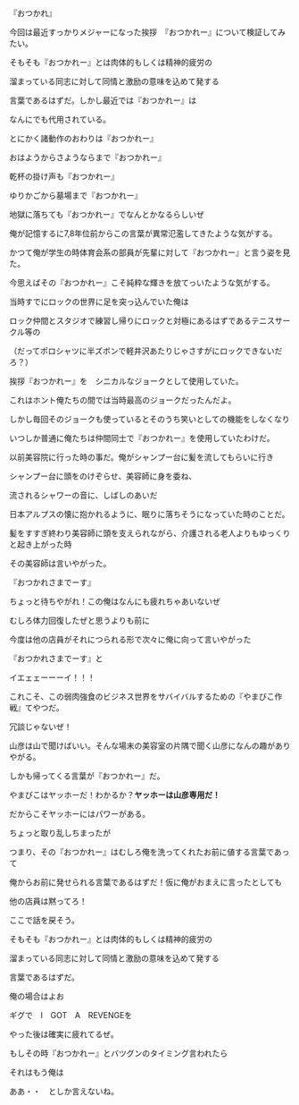 『おつかれ』 

今回は最近すっかりメジャーになった挨拶　『おつかれー』について検証してみたい。 

そもそも『おつかれー』とは肉体的もしくは精神的疲労の 

溜まっている同志に対して同情と激励の意味を込めて発する 

言葉であるはずだ。しかし最近では『おつかれー』は 

なんにでも代用されている。 

とにかく諸動作のおわりは『おつかれー』 

おはようからさようならまで『おつかれー』 

乾杯の掛け声も『おつかれー』 

ゆりかごから墓場まで『おつかれー』 

地獄に落ちても『おつかれー』でなんとかなるらしいぜ 

俺が記憶するに7,8年位前からこの言葉が異常氾濫してきたような気がする。 

かつて俺が学生の時体育会系の部員が先輩に対して『おつかれー』と言う姿を見た。 

今思えばその『おつかれー』こそ純粋な輝きを放てっいたような気がする。 

当時すでにロックの世界に足を突っ込んでいた俺は 

ロック仲間とスタジオで練習し帰りにロックと対極にあるはずであるテニスサークル等の 

（だってポロシャツに半ズボンで軽井沢あたりじゃさすがにロックできないだろ？） 

挨拶『おつかれー』を　シニカルなジョークとして使用していた。 

これはホント俺たちの間では当時最高のジョークだったんだよ。 

しかし毎回そのジョークも使っているとそのうち笑いとしての機能をしなくなり 

いつしか普通に俺たちは仲間同士で『おつかれー』を使用していたわけだ。 

以前美容院に行った時の事だ。俺がシャンプー台に髪を流してもらいに行き 

シャンプー台に頭をのけぞらせ、美容師に身を委ね、 

流されるシャワーの音に、しばしのあいだ 

日本アルプスの懐に抱かれるように、眠りに落ちそうになっていた時のことだ。 

髪をすすぎ終わり美容師に頭を支えられながら、介護される老人よりもゆっくりと起き上がった時 

その美容師は言いやがった。 

『おつかれさまでーす』 

ちょっと待ちやがれ！この俺はなんにも疲れちゃあいないぜ 

むしろ体力回復したぜと思うよりも前に 

今度は他の店員がそれにつられる形で次々に俺に向って言いやがった 

『おつかれさまでーす』と 

イエェェーーーイ！！！ 

これこそ、この弱肉強食のビジネス世界をサバイバルするための『やまびこ作戦』てやつだ。 

冗談じゃないぜ！ 

山彦は山で聞けばいい。そんな場末の美容室の片隅で聞く山彦になんの趣がありやがる。 

しかも帰ってくる言葉が『おつかれー』だ。 

やまびこはヤッホーだ！わかるか？**ヤッホーは山彦専用だ！** 

だからこそヤッホーにはパワーがある。 

ちょっと取り乱しちまったが 

つまり、その『おつかれー』はむしろ俺を洗ってくれたお前に値する言葉であって 

俺からお前に発せられる言葉であるはずだ！仮に俺がおまえに言ったとしても 

他の店員は黙ってろ！ 

ここで話を戻そう。 

そもそも『おつかれー』とは肉体的もしくは精神的疲労の 

溜まっている同志に対して同情と激励の意味を込めて発する 

言葉であるはずだ。 

俺の場合はよお 

ギグで　I　GOT　A　REVENGEを 

やった後は確実に疲れてるぜ。 

もしその時『おつかれー』とバツグンのタイミング言われたら 

それはもう俺は 

ああ・・　としか言えないね。
